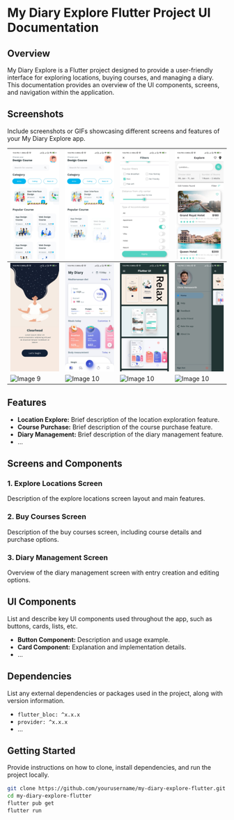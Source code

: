 # My Diary Explore Flutter Project UI Documentation

## Overview

My Diary Explore is a Flutter project designed to provide a user-friendly interface for exploring locations, buying courses, and managing a diary. This documentation provides an overview of the UI components, screens, and navigation within the application.

## Screenshots

Include screenshots or GIFs showcasing different screens and features of your My Diary Explore app.

| ![Image 1](./gitimg/1%20(1).jpg) | ![Image 2](./gitimg/1%20(2).jpg) | ![Image 3](./gitimg/1%20(3).jpg) | ![Image 4](./gitimg/1%20(4).jpg) |
| -------------------------------- | -------------------------------- | -------------------------------- | -------------------------------- |
| ![Image 5](./gitimg/1%20(5).jpg) | ![Image 6](./gitimg/1%20(6).jpg) | ![Image 7](./gitimg/1%20(7).jpg) | ![Image 8](./gitimg/1%20(8).jpg) |
| ![Image 9](./gitimg/1%20(9).jpg) | ![Image 10](./gitimg/1%20(10).jpg)|![Image 10](./gitimg/1%20(11).jpg)|![Image 10](./gitimg/1%20(12).jpg)|

## Features

- **Location Explore:** Brief description of the location exploration feature.
- **Course Purchase:** Brief description of the course purchase feature.
- **Diary Management:** Brief description of the diary management feature.
- ...

## Screens and Components

### 1. Explore Locations Screen

Description of the explore locations screen layout and main features.

### 2. Buy Courses Screen

Description of the buy courses screen, including course details and purchase options.

### 3. Diary Management Screen

Overview of the diary management screen with entry creation and editing options.

## UI Components

List and describe key UI components used throughout the app, such as buttons, cards, lists, etc.

- **Button Component:** Description and usage example.
- **Card Component:** Explanation and implementation details.
- ...

## Dependencies

List any external dependencies or packages used in the project, along with version information.

- `flutter_bloc: ^x.x.x`
- `provider: ^x.x.x`
- ...

## Getting Started

Provide instructions on how to clone, install dependencies, and run the project locally.

```bash
git clone https://github.com/yourusername/my-diary-explore-flutter.git
cd my-diary-explore-flutter
flutter pub get
flutter run
